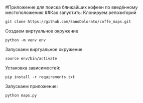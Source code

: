 #Приложение для поиска ближайших кофеен по введённому местоположению
##Как запустить:
Клонируем репозиторий
```
git clone https://github.com/SanoDolorato/coffe_maps.git
```
Создаем виртуальное окружение 
```
python -m venv env
```
Запускаем виртуальное окружение 
```
source env/bin/activate
```
Установка зависимостей:
```
pip install -r requirements.txt
```
Запускаем приложение:
```
python maps.py
```